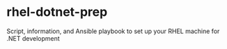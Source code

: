 # rhel-dotnet-prep
Script, information, and Ansible playbook to set up your RHEL machine for .NET development
